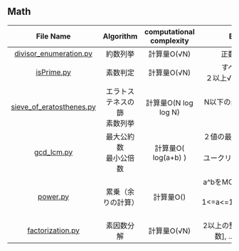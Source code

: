## Math
|File Name|Algorithm|computational complexity|Explanation|
|:--:|:--:|:--:|:--:|
|[divisor_enumeration.py](divisor_enumeration.py)|約数列挙|計算量O(√N)|正数の約数を列挙
|[isPrime.py](isPrime.py)|素数判定|計算量O(√N)|すべての合成数は<br>２以上√N以下の約数をもつ
|[sieve_of_eratosthenes.py](sieve_of_eratosthenes.py)|エラトステネスの篩<br>素数列挙|計算量O(N log log N)|N以下の素数を高速に列挙する
|[gcd_lcm.py](gcd_lcm.py)|最大公約数<br>最小公倍数|計算量O( log(a+b) )　|２値の最大公約数、最小公倍数を求める<br>ユークリッドの互除法を用いる
|[power.py](power.py)|累乗（余りの計算）|計算量O() | a^bをMODで割った余りを求める<br> 1<=a<=10^9,1<=b<=10^18 に対応可
|[factorization.py](factorization.py)|素因数分解|計算量O(√N) | 2以上の整数n => [[素因数, 指数], ...]の2次元リスト
